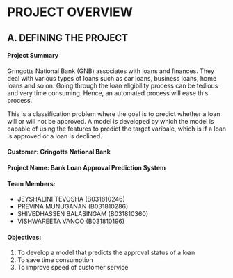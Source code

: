 # PROJECT OVERVIEW
## A. DEFINING THE PROJECT
#### Project Summary

Gringotts National Bank (GNB) associates with loans and finances. They deal with various types of loans such as car loans, business loans, home loans and so on. Going through the loan eligibility process can be tedious and very time consuming. Hence, an automated process will ease this process.

This is a classification problem where the goal is to predict whether a loan will or will not be approved. A model is developed by which the model is capable of using the features to predict the target varibale, which is if a loan is approved or a loan is declined.

#### Customer: Gringotts National Bank 
#### Project Name: Bank Loan Approval Prediction System

#### Team Members:
- JEYSHALINI TEVOSHA (B031810246)
- PREVINA MUNUGANAN (B031810286)
- SHIVEDHASSEN BALASINGAM (B031810360)
- VISHWAREETA VANOO (B031810196)

#### Objectives:
1. To develop a model that predicts the approval status of a loan
2. To save time consumption
3. To improve speed of customer service
